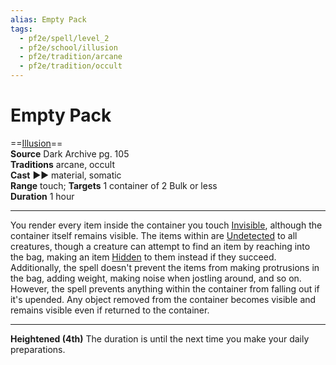 ```yaml
---
alias: Empty Pack
tags:
  - pf2e/spell/level_2
  - pf2e/school/illusion
  - pf2e/tradition/arcane
  - pf2e/tradition/occult
---
```


# Empty Pack

==[Illusion](../../../Traits/Illusion.md)==  
__Source__ Dark Archive pg. 105  
**Traditions** arcane, occult  
**Cast** ►► material, somatic  
**Range** touch; **Targets** 1 container of 2 Bulk or less  
**Duration** 1 hour

---

You render every item inside the container you touch [Invisible](../../../Conditions/Invisible.md), although the container itself remains visible. The items within are [Undetected](../../../Conditions/Undetected.md) to all creatures, though a creature can attempt to find an item by reaching into the bag, making an item [Hidden](../../../Conditions/Hidden.md) to them instead if they succeed. Additionally, the spell doesn't prevent the items from making protrusions in the bag, adding weight, making noise when jostling around, and so on. However, the spell prevents anything within the container from falling out if it's upended. Any object removed from the container becomes visible and remains visible even if returned to the container.

<hr>

**Heightened (4th)** The duration is until the next time you make your daily preparations.

